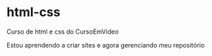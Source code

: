 # html-css
 Curso de html e css do CursoEmVideo
 
Estou aprendendo a criar sites e agora gerenciando meu repositório
